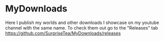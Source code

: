 # MyDownloads
Here I publish my worlds and other downloads I showcase on my youtube channel with the same name.
To check them out go to the "Releases" tab https://github.com/SurpriseTea/MyDownloads/releases
